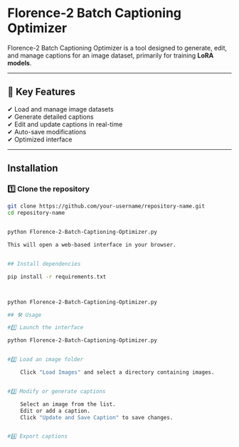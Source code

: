 # Florence-2 Batch Captioning Optimizer

Florence-2 Batch Captioning Optimizer is a tool designed to generate, edit, and manage captions for an image dataset, primarily for training **LoRA models**.  

---

## 📌 Key Features

✔ Load and manage image datasets  
✔ Generate detailed captions  
✔ Edit and update captions in real-time  
✔ Auto-save modifications  
✔ Optimized interface  

---

##  Installation

### 1️⃣ Clone the repository
```sh
git clone https://github.com/your-username/repository-name.git
cd repository-name


python Florence-2-Batch-Captioning-Optimizer.py

This will open a web-based interface in your browser.


## Install dependencies

pip install -r requirements.txt



python Florence-2-Batch-Captioning-Optimizer.py

## 🛠 Usage

#1️⃣ Launch the interface

python Florence-2-Batch-Captioning-Optimizer.py


#2️⃣ Load an image folder

    Click "Load Images" and select a directory containing images.


#3️⃣ Modify or generate captions

    Select an image from the list.
    Edit or add a caption.
    Click "Update and Save Caption" to save changes.


#4️⃣ Export captions


